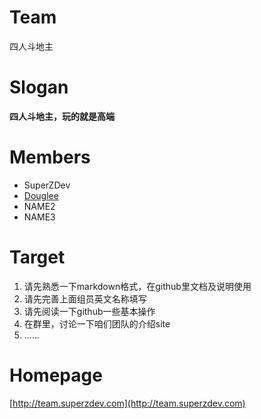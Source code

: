 # Team
四人斗地主

# Slogan
**四人斗地主，玩的就是高端**

# Members

- SuperZDev
- [Douglee](https://github.com/DougLee)
- NAME2
- NAME3

# Target

1. 请先熟悉一下markdown格式，在github里文档及说明使用
2. 请先完善上面组员英文名称填写
3. 请先阅读一下github一些基本操作
4. 在群里，讨论一下咱们团队的介绍site
5. ......

# Homepage
[http://team.superzdev.com](http://team.superzdev.com)
